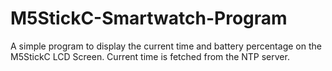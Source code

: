 # M5StickC-Smartwatch-Program

A simple program to display the current time and battery percentage on the M5StickC LCD Screen. Current time is fetched from the NTP server. 

